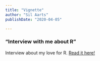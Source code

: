 ```yaml
---
title: "Vignette"
author: "Sil Aarts"
publishDate: "2020-04-05"

---
```


### “Interview with me about R”

Interview about my love for R. [Read it here!](https://vignette.md/interviews/2021-04-05-sil-aarts/)
